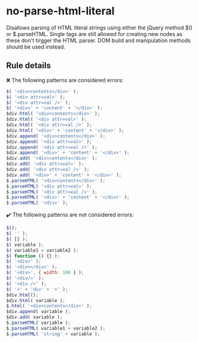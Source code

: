 # no-parse-html-literal

Disallows parsing of HTML literal strings using either the jQuery method $() or $.parseHTML. Single tags are still allowed for creating new nodes as these don't tirgger the HTML parser. DOM build and manipulation methods should be used instead.

## Rule details

❌ The following patterns are considered errors:
```js
$( '<div>contents</div>' );
$( '<div attr=val>' );
$( '<div attr=val />' );
$( '<div>' + 'content' + '</div>' );
$div.html( '<div>contents</div>' );
$div.html( '<div attr=val>' );
$div.html( '<div attr=val />' );
$div.html( '<div>' + 'content' + '</div>' );
$div.append( '<div>contents</div>' );
$div.append( '<div attr=val>' );
$div.append( '<div attr=val />' );
$div.append( '<div>' + 'content' + '</div>' );
$div.add( '<div>contents</div>' );
$div.add( '<div attr=val>' );
$div.add( '<div attr=val />' );
$div.add( '<div>' + 'content' + '</div>' );
$.parseHTML( '<div>contents</div>' );
$.parseHTML( '<div attr=val>' );
$.parseHTML( '<div attr=val />' );
$.parseHTML( '<div>' + 'content' + '</div>' );
$.parseHTML( '<div>' );
```

✔️ The following patterns are not considered errors:
```js
$();
$( '' );
$( [] );
$( variable );
$( variable1 = variable2 );
$( function () {} );
$( '<div>' );
$( '<div></div>' );
$( '<div>', { width: 100 } );
$( '<div/>' );
$( '<div />' );
$( '<' + 'div' + '>' );
$div.html();
$div.html( variable );
$.html( '<div>contents</div>' );
$div.append( variable );
$div.add( variable );
$.parseHTML( variable );
$.parseHTML( variable1 + variable2 );
$.parseHTML( 'string' + variable );
```
